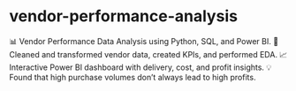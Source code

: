 # vendor-performance-analysis
📊 Vendor Performance Data Analysis using Python, SQL, and Power BI. 🔎 Cleaned and transformed vendor data, created KPIs, and performed EDA. 📈 Interactive Power BI dashboard with delivery, cost, and profit insights. 💡 Found that high purchase volumes don’t always lead to high profits.
